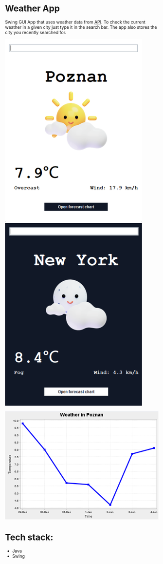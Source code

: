 # Weather App
Swing GUI App that uses weather data from [API](https://open-meteo.com/en/docs). To check the current weather in a given city just type it in the search bar. The app also stores the city you recently searched for. 

<p style="margin-right: 10px;">
  <img src="./poznan.png" width="450" height="600">
  <img src="./new_york.png" width="450" height="600">
</p>

<img src="./chart.png">



# Tech stack: 
- Java
- Swing

